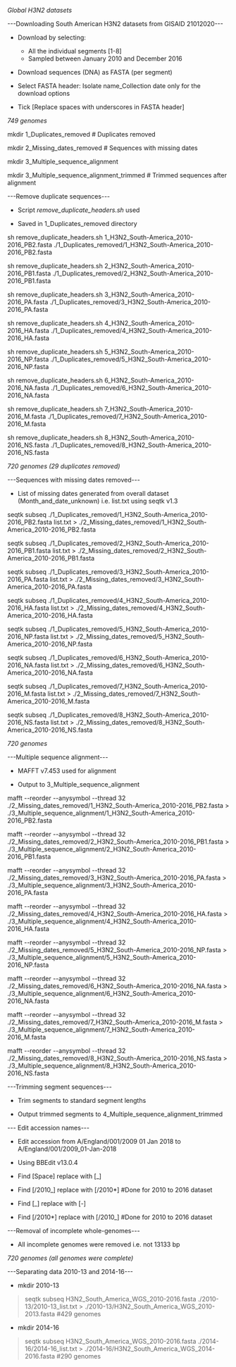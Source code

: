 

*Global H3N2 datasets*

---Downloading South American H3N2 datasets from GISAID 21012020---

- Download by selecting: 

	- All the individual segments [1-8]
	- Sampled between January 2010 and December 2016

- Download sequences (DNA) as FASTA (per segment)

- Select FASTA header: Isolate name_Collection date only for the download options

- Tick [Replace spaces with underscores in FASTA header]

*749 genomes*



 mkdir 1_Duplicates_removed # Duplicates removed

 mkdir 2_Missing_dates_removed # Sequences with missing dates

 mkdir 3_Multiple_sequence_alignment

 mkdir 3_Multiple_sequence_alignment_trimmed # Trimmed sequences after alignment



---Remove duplicate sequences---

- Script *remove_duplicate_headers.sh* used

- Saved in 1_Duplicates_removed directory 

 sh remove_duplicate_headers.sh 1_H3N2_South-America_2010-2016_PB2.fasta ./1_Duplicates_removed/1_H3N2_South-America_2010-2016_PB2.fasta

 sh remove_duplicate_headers.sh 2_H3N2_South-America_2010-2016_PB1.fasta ./1_Duplicates_removed/2_H3N2_South-America_2010-2016_PB1.fasta

 sh remove_duplicate_headers.sh 3_H3N2_South-America_2010-2016_PA.fasta ./1_Duplicates_removed/3_H3N2_South-America_2010-2016_PA.fasta

 sh remove_duplicate_headers.sh 4_H3N2_South-America_2010-2016_HA.fasta ./1_Duplicates_removed/4_H3N2_South-America_2010-2016_HA.fasta

 sh remove_duplicate_headers.sh 5_H3N2_South-America_2010-2016_NP.fasta ./1_Duplicates_removed/5_H3N2_South-America_2010-2016_NP.fasta

 sh remove_duplicate_headers.sh 6_H3N2_South-America_2010-2016_NA.fasta ./1_Duplicates_removed/6_H3N2_South-America_2010-2016_NA.fasta

 sh remove_duplicate_headers.sh 7_H3N2_South-America_2010-2016_M.fasta ./1_Duplicates_removed/7_H3N2_South-America_2010-2016_M.fasta

 sh remove_duplicate_headers.sh 8_H3N2_South-America_2010-2016_NS.fasta ./1_Duplicates_removed/8_H3N2_South-America_2010-2016_NS.fasta

*720 genomes (29 duplicates removed)*



---Sequences with missing dates removed---

- List of missing dates generated from overall dataset (Month_and_date_unknown) i.e. list.txt using seqtk v1.3 

 seqtk subseq ./1_Duplicates_removed/1_H3N2_South-America_2010-2016_PB2.fasta list.txt > ./2_Missing_dates_removed/1_H3N2_South-America_2010-2016_PB2.fasta

 seqtk subseq ./1_Duplicates_removed/2_H3N2_South-America_2010-2016_PB1.fasta list.txt > ./2_Missing_dates_removed/2_H3N2_South-America_2010-2016_PB1.fasta

 seqtk subseq ./1_Duplicates_removed/3_H3N2_South-America_2010-2016_PA.fasta list.txt > ./2_Missing_dates_removed/3_H3N2_South-America_2010-2016_PA.fasta

 seqtk subseq ./1_Duplicates_removed/4_H3N2_South-America_2010-2016_HA.fasta list.txt > ./2_Missing_dates_removed/4_H3N2_South-America_2010-2016_HA.fasta

 seqtk subseq ./1_Duplicates_removed/5_H3N2_South-America_2010-2016_NP.fasta list.txt > ./2_Missing_dates_removed/5_H3N2_South-America_2010-2016_NP.fasta

 seqtk subseq ./1_Duplicates_removed/6_H3N2_South-America_2010-2016_NA.fasta list.txt > ./2_Missing_dates_removed/6_H3N2_South-America_2010-2016_NA.fasta

 seqtk subseq ./1_Duplicates_removed/7_H3N2_South-America_2010-2016_M.fasta list.txt > ./2_Missing_dates_removed/7_H3N2_South-America_2010-2016_M.fasta

 seqtk subseq ./1_Duplicates_removed/8_H3N2_South-America_2010-2016_NS.fasta list.txt > ./2_Missing_dates_removed/8_H3N2_South-America_2010-2016_NS.fasta


*720 genomes*



---Multiple sequence alignment---

- MAFFT v7.453 used for alignment

- Output to 3_Multiple_sequence_alignment

 mafft --reorder --anysymbol --thread 32 ./2_Missing_dates_removed/1_H3N2_South-America_2010-2016_PB2.fasta > ./3_Multiple_sequence_alignment/1_H3N2_South-America_2010-2016_PB2.fasta

 mafft --reorder --anysymbol --thread 32 ./2_Missing_dates_removed/2_H3N2_South-America_2010-2016_PB1.fasta > ./3_Multiple_sequence_alignment/2_H3N2_South-America_2010-2016_PB1.fasta

 mafft --reorder --anysymbol --thread 32 ./2_Missing_dates_removed/3_H3N2_South-America_2010-2016_PA.fasta > ./3_Multiple_sequence_alignment/3_H3N2_South-America_2010-2016_PA.fasta

 mafft --reorder --anysymbol --thread 32 ./2_Missing_dates_removed/4_H3N2_South-America_2010-2016_HA.fasta > ./3_Multiple_sequence_alignment/4_H3N2_South-America_2010-2016_HA.fasta

 mafft --reorder --anysymbol --thread 32 ./2_Missing_dates_removed/5_H3N2_South-America_2010-2016_NP.fasta > ./3_Multiple_sequence_alignment/5_H3N2_South-America_2010-2016_NP.fasta

 mafft --reorder --anysymbol --thread 32 ./2_Missing_dates_removed/6_H3N2_South-America_2010-2016_NA.fasta > ./3_Multiple_sequence_alignment/6_H3N2_South-America_2010-2016_NA.fasta

 mafft --reorder --anysymbol --thread 32 ./2_Missing_dates_removed/7_H3N2_South-America_2010-2016_M.fasta > ./3_Multiple_sequence_alignment/7_H3N2_South-America_2010-2016_M.fasta

 mafft --reorder --anysymbol --thread 32 ./2_Missing_dates_removed/8_H3N2_South-America_2010-2016_NS.fasta > ./3_Multiple_sequence_alignment/8_H3N2_South-America_2010-2016_NS.fasta



---Trimming segment sequences---

- Trim segments to standard segment lengths

- Output trimmed segments to 4_Multiple_sequence_alignment_trimmed


--- Edit accession names---

- Edit accession from A/England/001/2009 01 Jan 2018 to A/England/001/2009_01-Jan-2018 

- Using BBEdit v13.0.4

- Find [Space] replace with [_]

- Find [/2010_] replace with [/2010*] #Done for 2010 to 2016 dataset

- Find [_] replace with [-]

- Find [/2010*] replace with [/2010_] #Done for 2010 to 2016 dataset



---Removal of incomplete whole-genomes---

- All incomplete genomes were removed i.e. not 13133 bp

*720 genomes (all genomes were complete)*




---Separating data 2010-13 and 2014-16---

- mkdir 2010-13

> seqtk subseq H3N2_South_America_WGS_2010-2016.fasta ./2010-13/2010-13_list.txt > ./2010-13/H3N2_South_America_WGS_2010-2013.fasta #429 genomes

- mkdir 2014-16

> seqtk subseq H3N2_South_America_WGS_2010-2016.fasta ./2014-16/2014-16_list.txt > ./2014-16/H3N2_South_America_WGS_2014-2016.fasta #290 genomes







